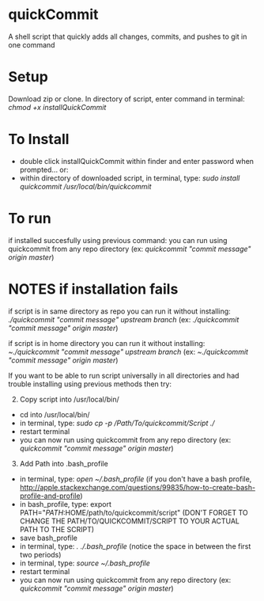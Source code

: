# quickCommit
A shell script that quickly adds all changes, commits, and pushes to git in one command

# Setup

Download zip or clone. In directory of script, enter command in terminal: *chmod +x installQuickCommit* 

# To Install
  - double click installQuickCommit within finder and enter password when prompted... or:
  - within directory of downloaded script, in terminal, type: *sudo install quickcommit /usr/local/bin/quickcommit*
  
# To run

if installed succesfully using previous command:
you can run using quickcommit from any repo directory (ex: *quickcommit "commit message" origin master*)



# NOTES if installation fails

if script is in same directory as repo you can run it without installing: *./quickcommit "commit message" upstream branch* (ex: *./quickcommit "commit message" origin master*)

if script is in home directory you can run it without installing: *~./quickcommit "commit message" upstream branch* (ex: *~./quickcommit "commit message" origin master*)

If you want to be able to run script universally in all directories and had trouble installing using previous methods then try:

2) Copy script into /usr/local/bin/ 
  - cd into /usr/local/bin/
  - in terminal, type: *sudo cp -p /Path/To/quickcommit/Script ./*
  - restart terminal
  - you can now run using quickcommit from any repo directory (ex: *quickcommit "commit message" origin master*)
  
3) Add Path into .bash_profile
  - in terminal, type: *open ~/.bash_profile* (if you don't have a bash profile, http://apple.stackexchange.com/questions/99835/how-to-create-bash-profile-and-profile)
  - in bash_profile, type: export PATH="$PATH:$HOME/path/to/quickcommit/script" (DON'T FORGET TO CHANGE THE PATH/TO/QUICKCOMMIT/SCRIPT TO YOUR ACTUAL PATH TO THE SCRIPT)
  - save bash_profile
  - in terminal, type: *. ./.bash_profile* (notice the space in between the first two periods)
  - in terminal, type: *source ~/.bash_profile*
  - restart terminal
  - you can now run using quickcommit from any repo directory (ex: *quickcommit "commit message" origin master*)
  

